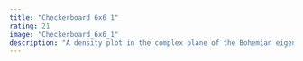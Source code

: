 ```yaml
---
title: "Checkerboard 6x6 1"
rating: 21
image: "Checkerboard_6x6_1"
description: "A density plot in the complex plane of the Bohemian eigenvalues of a sample of 54 million 6x6 \"checkerboard\" matrices with entries sampled from the discrete uniform distribution on [-5, 5]. A \"checkerboard\" matrix contains zeros on the main diagonal, and every other sub/super diagonal. Color represents the eigenvalue density. Viewed on [-9-9i, 9+9i]."
---
```

